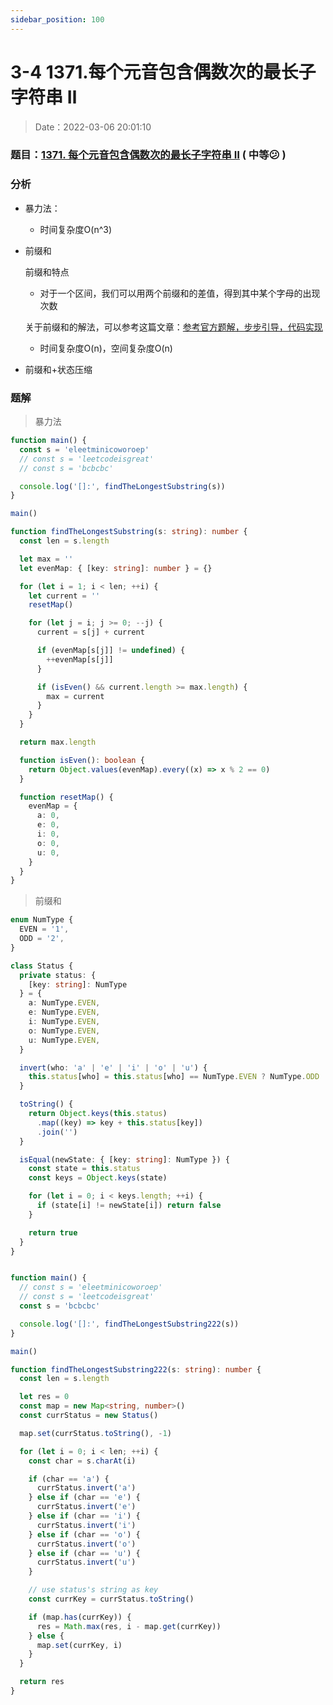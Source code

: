 ```yaml
---
sidebar_position: 100
---
```


# 3-4 1371.每个元音包含偶数次的最长子字符串 Ⅱ

> Date：2022-03-06 20:01:10

### 题目：[1371. 每个元音包含偶数次的最长子字符串 Ⅱ](https://leetcode-cn.com/problems/find-the-longest-substring-containing-vowels-in-even-counts/) ( 中等:confused: )

### 分析

- 暴力法：

  - 时间复杂度O(n^3)

- 前缀和

  前缀和特点

  - 对于一个区间，我们可以用两个前缀和的差值，得到其中某个字母的出现次数

  关于前缀和的解法，可以参考这篇文章：[参考官方题解，步步引导，代码实现](https://leetcode-cn.com/problems/find-the-longest-substring-containing-vowels-in-even-counts/solution/can-kao-guan-fang-ti-jie-bu-bu-yin-dao-d-x5kx/)

  - 时间复杂度O(n)，空间复杂度O(n)

- 前缀和+状态压缩

### 题解

> 暴力法

```ts
function main() {
  const s = 'eleetminicoworoep'
  // const s = 'leetcodeisgreat'
  // const s = 'bcbcbc'

  console.log('[]:', findTheLongestSubstring(s))
}

main()

function findTheLongestSubstring(s: string): number {
  const len = s.length

  let max = ''
  let evenMap: { [key: string]: number } = {}

  for (let i = 1; i < len; ++i) {
    let current = ''
    resetMap()

    for (let j = i; j >= 0; --j) {
      current = s[j] + current

      if (evenMap[s[j]] != undefined) {
        ++evenMap[s[j]]
      }

      if (isEven() && current.length >= max.length) {
        max = current
      }
    }
  }

  return max.length

  function isEven(): boolean {
    return Object.values(evenMap).every((x) => x % 2 == 0)
  }

  function resetMap() {
    evenMap = {
      a: 0,
      e: 0,
      i: 0,
      o: 0,
      u: 0,
    }
  }
}
```

> 前缀和

```ts
enum NumType {
  EVEN = '1',
  ODD = '2',
}

class Status {
  private status: {
    [key: string]: NumType
  } = {
    a: NumType.EVEN,
    e: NumType.EVEN,
    i: NumType.EVEN,
    o: NumType.EVEN,
    u: NumType.EVEN,
  }

  invert(who: 'a' | 'e' | 'i' | 'o' | 'u') {
    this.status[who] = this.status[who] == NumType.EVEN ? NumType.ODD : NumType.EVEN
  }

  toString() {
    return Object.keys(this.status)
      .map((key) => key + this.status[key])
      .join('')
  }

  isEqual(newState: { [key: string]: NumType }) {
    const state = this.status
    const keys = Object.keys(state)

    for (let i = 0; i < keys.length; ++i) {
      if (state[i] != newState[i]) return false
    }

    return true
  }
}


function main() {
  // const s = 'eleetminicoworoep'
  // const s = 'leetcodeisgreat'
  const s = 'bcbcbc'

  console.log('[]:', findTheLongestSubstring222(s))
}

main()

function findTheLongestSubstring222(s: string): number {
  const len = s.length

  let res = 0
  const map = new Map<string, number>()
  const currStatus = new Status()

  map.set(currStatus.toString(), -1)

  for (let i = 0; i < len; ++i) {
    const char = s.charAt(i)

    if (char == 'a') {
      currStatus.invert('a')
    } else if (char == 'e') {
      currStatus.invert('e')
    } else if (char == 'i') {
      currStatus.invert('i')
    } else if (char == 'o') {
      currStatus.invert('o')
    } else if (char == 'u') {
      currStatus.invert('u')
    }

    // use status's string as key
    const currKey = currStatus.toString()

    if (map.has(currKey)) {
      res = Math.max(res, i - map.get(currKey))
    } else {
      map.set(currKey, i)
    }
  }

  return res
}
```

